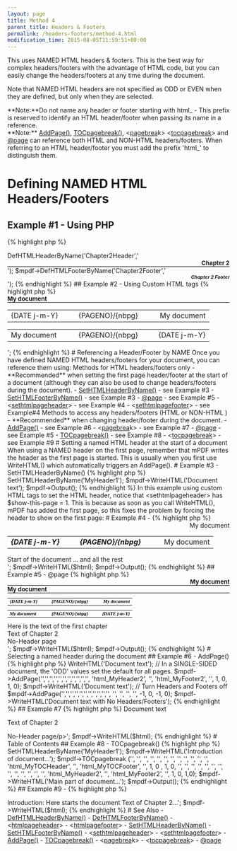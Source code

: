 ```yaml
---
layout: page
title: Method 4
parent_title: Headers & Footers
permalink: /headers-footers/method-4.html
modification_time: 2015-08-05T11:59:51+00:00
---
```


This uses <span class="smallblock">NAMED</span> <span class="smallblock">HTML</span> headers &amp; footers. This is 
the best way for complex headers/footers with the advantage of HTML code, but you can easily change the headers/footers 
at any time during the document.

Note that <span class="smallblock">NAMED</span> <span class="smallblock">HTML</span> headers are not specified as 
<span class="smallblock">ODD</span> or <span class="smallblock">EVEN</span> when they are defined, but only when
they are selected.

<div class="alert alert-info" role="alert" markdown="1">
    **Note:**Do not name any header or footer starting with html_ - This prefix is reserved to 
    identify an <span class="smallblock">HTML</span> header/footer when passing its name in a reference.
</div>

<div class="alert alert-info" role="alert" markdown="1">
    **Note:** <a href="{{ "/reference/mpdf-functions/addpage.html" | prepend: site.baseurl }}">AddPage()</a>,
    <a href="{{ "/reference/mpdf-functions/tocpagebreak.html" | prepend: site.baseurl }}">TOCpagebreak()</a>,
    &lt;<a href="{{ "/reference/html-control-tags/pagebreak.html" | prepend: site.baseurl }}">pagebrea</a>k&gt; 
    &lt;<a href="{{ "/reference/html-control-tags/tocpagebreak.html" | prepend: site.baseurl }}">tocpagebreak</a>&gt; 
    and <a href="{{ "/paging/using-page.html" | prepend: site.baseurl }}">@page</a> can reference both HTML and NON-HTML 
    headers/footers. When referring to an HTML header/footer you must add the prefix 'html_' to distinguish them.
</div>

# Defining NAMED HTML Headers/Footers

## Example #1 - Using PHP

{% highlight php %}
<?php

$mpdf = new \Mpdf\Mpdf();

$mpdf->DefHTMLHeaderByName('Chapter2Header','<div style="text-align: right; border-bottom: 1px solid #000000; font-weight: bold; font-size: 10pt;">Chapter 2</div>');

$mpdf->DefHTMLFooterByName('Chapter2Footer','<div style="text-align: right; font-weight: bold; font-size: 8pt; font-style: italic;">Chapter 2 Footer</div>');
{% endhighlight %}

## Example #2 - Using Custom HTML tags

{% highlight php %}
<?php

$mpdf = new \Mpdf\Mpdf();

$html = '
<htmlpageheader name="myHeader1">
    <div style="text-align: right>My document</div>
</htmlpageheader>

<htmlpageheader name="myHeader2">
    <div style="border-bottom: 1px solid #000000; font-weight: bold;  font-size: 10pt;">My document</div>
</htmlpageheader>

<htmlpagefooter name="myFooter1">
    <table width="100%">
        <tr>
            <td width="33%">{DATE j-m-Y}</td>
            <td width="33%" align="center">{PAGENO}/{nbpg}</td>
            <td width="33%" style="text-align: right; ">My document</td>
        </tr>
    </table>
</htmlpagefooter>

<htmlpagefooter name="myFooter2">
    <table width="100%">
        <tr>
            <td width="33%">My document</td>
            <td width="33%" align="center">{PAGENO}/{nbpg}</td>
            <td width="33%" style="text-align: right;">{DATE j-m-Y}</td>
        </tr>
    </table>
</htmlpagefooter>';
{% endhighlight %}

# Referencing a Header/Footer by NAME

Once you have defined <span class="smallblock">NAMED</span> <span class="smallblock">HTML</span> headers/footers for 
your document, you can reference them using:

Methods for <span class="smallblock">HTML</span> headers/footers only - **Recommended** when setting the first 
page header/footer at the start of a document (although they can also be used to change headers/footers during the 
document).

- <a href="{{ "/reference/mpdf-functions/sethtmlheaderbyname.html" | prepend: site.baseurl }}">SetHTMLHeaderByName()</a> - see Example #3
- <a href="{{ "/reference/mpdf-functions/sethtmlfooterbyname.html" | prepend: site.baseurl }}">SetHTMLFooterByName()</a> - see Example #3
- <a href="{{ "/paging/using-page.html" | prepend: site.baseurl }}">@page</a> - see Example #5
- &lt;<a href="{{ "/reference/html-control-tags/sethtmlpageheader.html" | prepend: site.baseurl }}">sethtmlpageheader</a>&gt; - see Example #4
- &lt;<a href="{{ "/reference/html-control-tags/sethtmlpagefooter.html" | prepend: site.baseurl }}">sethtmlpagefooter</a>&gt; - see Example#4

Methods to access any headers/footers (<span class="smallblock">HTML</span> or <span class="smallblock">NON-HTML
    </span>) - **Recommended** when changing header/footer during the document.

- <a href="{{ "/reference/mpdf-functions/addpage.html" | prepend: site.baseurl }}">AddPage()</a> - see Example #6
- &lt;<a href="{{ "/reference/html-control-tags/pagebreak.html" | prepend: site.baseurl }}">pagebrea</a>k&gt; - see Example #7
- <a href="{{ "/paging/using-page.html" | prepend: site.baseurl }}">@page</a> - see Example #5
- <a href="{{ "/reference/mpdf-functions/tocpagebreak.html" | prepend: site.baseurl }}">TOCpagebreak()</a> - see Example #8
- &lt;<a href="{{ "/reference/html-control-tags/tocpagebreak.html" | prepend: site.baseurl }}">tocpagebreak</a>&gt; - see Example #9

# Setting a named HTML header at the start of a document

When using a <span class="smallblock">NAMED</span> header on the first page, remember that mPDF writes the header as 
the first page is started. This is usually when you first use WriteHTML() which automatically triggers an AddPage().

# Example #3 - SetHTMLHeaderByName()

{% highlight php %}
<?php

$mpdf = new \Mpdf\Mpdf();

// Define an HTML header named 'MyHeader1' here (as Example #1)

$mpdf->SetHTMLHeaderByName('MyHeader1');

$mpdf->WriteHTML('Document text');

$mpdf->Output();
{% endhighlight %}

In this example using custom HTML tags to set the <span class="smallblock">HTML</span> header, notice that 
&lt;sethtmlpageheader&gt; has <span class="parameter">$show-this-page</span> = 1. This is because as soon as you call 
WriteHTML(), mPDF has added the first page, so this fixes the problem by forcing the header to show on the first page:

# Example #4 - <sethtmlpageheader>

{% highlight php %}
<?php

$mpdf = new \Mpdf\Mpdf();

$html = '
<htmlpageheader name="MyHeader1">
    <div style="text-align: right">My document</div>
</htmlpageheader>

<htmlpagefooter name="MyFooter1">
    <table width="100%">
        <tr>
            <td width="33%"><span style="font-weight: bold; font-style: italic;">{DATE j-m-Y}</span></td>
            <td width="33%" align="center" style="font-weight: bold; font-style: italic;">{PAGENO}/{nbpg}</td>
            <td width="33%" style="text-align: right; ">My document</td>
        </tr>
    </table>
</htmlpagefooter>

<sethtmlpageheader name="MyHeader1" value="on" show-this-page="1" />
<sethtmlpagefooter name="MyFooter1" value="on" />

<div>Start of the document ... and all the rest</div>';

$mpdf->WriteHTML($html);

$mpdf->Output();
{% endhighlight %}

## Example #5 - @page

{% highlight php %}
<?php

$mpdf = new \Mpdf\Mpdf();

$html = '
<html>
<head>
<style>
    @page {
      size: auto;
      odd-header-name: html_MyHeader1;
      odd-footer-name: html_MyFooter1;
    }

    @page chapter2 {
        odd-header-name: html_MyHeader2;
        odd-footer-name: html_MyFooter2;
    }

    @page noheader {
        odd-header-name: _blank;
        odd-footer-name: _blank;
    }

    div.chapter2 {
        page-break-before: always;
        page: chapter2;
    }

    div.noheader {
        page-break-before: always;
        page: noheader;
    }
</style>
</head>
<body>
    <htmlpageheader name="MyHeader1">
        <div style="text-align: right; border-bottom: 1px solid #000000; font-weight: bold; font-size: 10pt;">My document</div>
    </htmlpageheader>

    <htmlpageheader name="MyHeader2">
        <div style="border-bottom: 1px solid #000000; font-weight: bold;  font-size: 10pt;">My document</div>
    </htmlpageheader>

    <htmlpagefooter name="MyFooter1">
        <table width="100%" style="vertical-align: bottom; font-family: serif; font-size: 8pt; color: #000000; font-weight: bold; font-style: italic;">
            <tr>
                <td width="33%"><span style="font-weight: bold; font-style: italic;">{DATE j-m-Y}</span></td>
                <td width="33%" align="center" style="font-weight: bold; font-style: italic;">{PAGENO}/{nbpg}</td>
                <td width="33%" style="text-align: right; ">My document</td>
            </tr>
        </table>
    </htmlpagefooter>

    <htmlpagefooter name="MyFooter2">
        <table width="100%" style="vertical-align: bottom; font-family: serif; font-size: 8pt; color: #000000; font-weight: bold; font-style: italic;">
            <tr>
                <td width="33%"><span style="font-weight: bold; font-style: italic;">My document</span></td>
                <td width="33%" align="center" style="font-weight: bold; font-style: italic;">{PAGENO}/{nbpg}</td>
                <td width="33%" style="text-align: right; ">{DATE j-m-Y}</td>
            </tr>
        </table>
    </htmlpagefooter>

    <div>Here is the text of the first chapter</div>
    <div class="chapter2">Text of Chapter 2</div>

    <div class="noheader">No-Header page</div>
</body>
</html>';

$mpdf->WriteHTML($html);

$mpdf->Output();
{% endhighlight %}

# Selecting a named header during the document

## Example #6 - AddPage()

{% highlight php %}
<?php

$mpdf->WriteHTML('Document text');

// In a SINGLE-SIDED document, the 'ODD' values set the default for all pages.
$mpdf->AddPage('','','','','','','','','','','', 'html_MyHeader2', '', 'html_MyFooter2', '', 1, 0, 1, 0);
$mpdf->WriteHTML('Document text');

// Turn Headers and Footers off
$mpdf->AddPage('','','','','','','','','','','', '', '', '', '', -1, 0, -1, 0);
$mpdf->WriteHTML('Document text with No Headers/Footers');
{% endhighlight %}

## Example #7

{% highlight php %}
<?php

$html = '
<p>Document text</p>
<p>Text of Chapter 2</p>

<!-- TO TURN HEADER/FOOTER OFF FOR A NEW PAGE -->

<pagebreak odd-header-value="off" odd-footer-value="off" />

<p>No-Header page/p>';

$mpdf->WriteHTML($html);
{% endhighlight %}

# Table of Contents

## Example #8 - TOCpagebreak()

{% highlight php %}
<?php

$mpdf = new \Mpdf\Mpdf();

// Define HTML headers here named 'MyHeader1', 'MyTOCHeader', 'MyTOCFooter', 'MyHeader2', 'MyFooter2' (as Example #1)

$mpdf->SetHTMLHeaderByName('MyHeader1');

$mpdf->WriteHTML('Introduction of document...');

$mpdf->TOCpagebreak ('', '', '', '', '', '', '', '', '', '', '', '', 'html_MyTOCHeader', '', 'html_MyTOCFooter', '', 1, 0 , 1, 0, '', '', '', '', '', '', '', '', '', '', '', '', '', 'html_MyHeader2', '', 'html_MyFooter2', '', 1, 0,  1,0);

$mpdf->WriteHTML('Main part of document...');

$mpdf->Output();
{% endhighlight %}

## Example #9 - <tocpagebreak>

{% highlight php %}
<?php

$html = '
<!-- Define HTML headers etc  here named 'MyHeader1', 'MyTOCHeader', 'MyTOCFooter', 'MyHeader2', 'MyFooter2' (as Example #2) -->

<p>Introduction: Here starts the document

<tocpagebreak toc-odd-header-name='html_MyTOCHeader' toc-odd-footer-name='html_MyTOCFooter' toc-odd-header-value="1" toc-odd-footer-value="1"odd-header-name='html_MyHeader2' odd-header-value="1"  odd-footer-name='html_MyFooter2' odd-footer-value="1" />

Text of Chapter 2...';

$mpdf->WriteHTML($html);
{% endhighlight %}

# See Also

- <a href="{{ "/reference/mpdf-functions/defhtmlheaderbyname.html" | prepend: site.baseurl }}">DefHTMLHeaderByName()</a>
- <a href="{{ "/reference/mpdf-functions/defhtmlfooterbyname.html" | prepend: site.baseurl }}">DefHTMLFooterByName()</a>
- &lt;<a href="{{ "/reference/html-control-tags/htmlpageheader.html" | prepend: site.baseurl }}">htmlpageheader</a>&gt;
- &lt;<a href="{{ "/reference/html-control-tags/htmlpagefooter.html" | prepend: site.baseurl }}">htmlpagefooter</a>&gt;
- <a href="{{ "/reference/mpdf-functions/sethtmlheaderbyname.html" | prepend: site.baseurl }}">SetHTMLHeaderByName()</a>
- <a href="{{ "/reference/mpdf-functions/sethtmlfooterbyname.html" | prepend: site.baseurl }}">SetHTMLFooterByName()</a>
- &lt;<a href="{{ "/reference/html-control-tags/sethtmlpageheader.html" | prepend: site.baseurl }}">sethtmlpageheader</a>&gt;
- &lt;<a href="{{ "/reference/html-control-tags/sethtmlpagefooter.html" | prepend: site.baseurl }}">sethtmlpagefooter</a>&gt;
- <a href="{{ "/reference/mpdf-functions/addpage.html" | prepend: site.baseurl }}">AddPage()</a>
- <a href="{{ "/reference/mpdf-functions/tocpagebreak.html" | prepend: site.baseurl }}">TOCpagebreak()</a>
- &lt;<a href="{{ "/reference/html-control-tags/pagebreak.html" | prepend: site.baseurl }}">pagebrea</a>k&gt;
- &lt;<a href="{{ "/reference/html-control-tags/tocpagebreak.html" | prepend: site.baseurl }}">tocpagebreak</a>&gt;
- <a href="{{ "/paging/using-page.html" | prepend: site.baseurl }}">@page</a>

